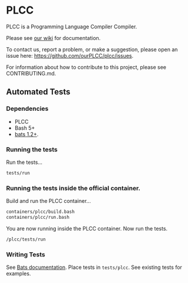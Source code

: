 # PLCC

PLCC is a Programming Language Compiler Compiler.

Please see [our wiki](https://github.com/ourPLCC/plcc/wiki) for documentation.

To contact us, report a problem, or make a suggestion, please open an issue
here: <https://github.com/ourPLCC/plcc/issues>.

For information about how to contribute to this project, please see CONTRIBUTING.md.

## Automated Tests

### Dependencies

* PLCC
* Bash 5+
* [bats 1.2+](https://bats-core.readthedocs.io/en/latest/index.html).

### Running the tests

Run the tests...

```bash
tests/run
```

### Running the tests inside the official container.

Build and run the PLCC container...

```bash
containers/plcc/build.bash
containers/plcc/run.bash
```

You are now running inside the PLCC container. Now run the tests.

```bash
/plcc/tests/run
```

### Writing Tests

See [Bats documentation](https://bats-core.readthedocs.io/en/latest/index.html).
Place tests in `tests/plcc`. See existing tests for examples.

